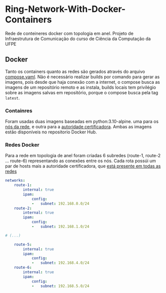 # Ring-Network-With-Docker-Containers
Rede de conteineres docker com topologia em anel. Projeto de Infraestrutura de Comunicação do curso de Ciência da Computação da UFPE

## Docker
Tanto os containers quanto as redes são gerados através do arquivo [compose.yaml](./compose.yaml). Não é necessário realizar builds por comando para gerar as imagens, pois desde que haja conexão com a internet, o compose busca as imagens de um repositório remoto e as instala, builds locais tem privilégio sobre as imagens salvas em repositório, porque o compose busca pela tag `latest`.

### Containres
Foram usadas duas imagens baseadas em python:3.10-alpine. uma para os [nós da rede](https://hub.docker.com/r/gust4vossm/hosts), e outra para a [autoridade certificadora](https://hub.docker.com/r/gust4vossm/auth). Ambas as imagens estão disponíveis no repositorio Docker Hub.

### Redes Docker
Para a rede em topologia de anel foram criadas 6 subredes (route-1, route-2 ... route-6) representando as conexões entre os nós. Cada rota possúi um par de hosts mais a autoridade certificadora, que [está presente em todas as redes](./compose.yaml#L8-L20)

```yaml
networks: 
    route-1:
        internal: true
        ipam:
            config:
            -   subnet: 192.168.0.0/24
    route-2:
        internal: true
        ipam:
            config:
            -   subnet: 192.168.1.0/24

# (...)

    route-5:
        internal: true
        ipam:
            config:
            -   subnet: 192.168.4.0/24
    route-6:
        internal: true
        ipam:
            config:
            -   subnet: 192.168.5.0/24

```
